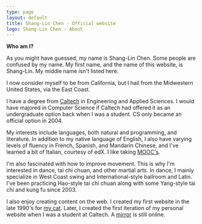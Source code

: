 ```yaml
---
type: page
layout: default
title: Shang-Lin Chen - Official website
logo: Shang-Lin Chen - About
---
```


**Who am I?**

As you might have guessed, my name is Shang-Lin Chen. Some people are confused by my name. My first name, and the name of this website, is Shang-Lin. My middle name isn't listed here. 

I now consider myself to be from California, but I hail from the Midwestern United States, via the East Coast. 

I have a degree from [Caltech](http://caltech.edu) in Engineering and Applied Sciences. I would have majored in Computer Science if Caltech had offered it as an undergraduate option back when I was a student. CS only became an official option in 2004.

My interests include languages, both natural and programming, and literature. In addition to my native language of English, I also have varying levels of fluency in French, Spanish, and Mandarin Chinese, and I've learned a bit of Italian, courtesy of edX. I like taking [MOOC's](https://en.wikipedia.org/wiki/Massive_open_online_course).

I'm also fascinated with how to improve movement. This is why I'm interested in dance, tai chi chuan, and other martial arts. In dance, I mainly specialize in West Coast swing and International-style ballroom and Latin. I've been practicing Hao-style tai chi chuan along with some Yang-style tai chi and kung fu since 2003. 

I also enjoy creating content on the web. I created my first website in the late 1990's for [my cat](http://web.archive.org/web/20050430080829/http://hometown.aol.com/ashino2020/). Later, I created the first iteration of my personal website when I was a student at Caltech. A [mirror](http://www.its.caltech.edu/~schen/its/) is still online. 
